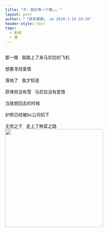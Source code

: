 ```yaml
---
title: "不，我在等一个猪。。。"
layout: post
author: "「菲菲黛娜」 on 2020-1-14 20:36"
header-style: text
tags:
  - 新闻
  - 猪
---
```


<head></head>
<body>
 <br> 那一晚&nbsp; &nbsp;我踏上了来马尼拉的飞机
 <br> 
 <br> 想要寻找爱情
 <br> 
 <br> 落地了&nbsp; &nbsp;我才知道
 <br> 
 <br> 菲律宾没有雪&nbsp; &nbsp;马尼拉没有爱情
 <br> 
 <br> 当我想回去的时候
 <br> 
 <br> 护照已经被bc公司扣下
 <br> 
 <br> 无奈之下&nbsp; &nbsp;走上了种菜之路
 <br> 
 <ignore_js_op> 
  <img aid="1327144" src="https://bbs.boniu123.cc/data/attachment/forum/202001/14/154040w521q89g1nqp2h7c.png" zoomfile="data/attachment/forum/202001/14/154040w521q89g1nqp2h7c.png" file="data/attachment/forum/202001/14/154040w521q89g1nqp2h7c.png" width="316" inpost="1"> 
  <div class="tip tip_4 aimg_tip" id="aimg_1327144_menu" style="position: absolute; display: none" disautofocus="true"> 
   <div class="xs0"> 
    <p><strong>QQ截图20200114153538.png</strong> <em class="xg1">(123.62 KB, 下载次数: 0)</em></p> 
    <p> <a href="forum.php?mod=attachment&amp;aid=MTMyNzE0NHxlMDk5MGI1YnwxNTc5MDE4NzAxfDB8NTUxNDgx&amp;nothumb=yes" target="_blank">下载附件</a> &nbsp;<a href="javascript:;" onclick="showWindow(this.id, this.getAttribute('url'), 'get', 0);" id="savephoto_1327144" url="home.php?mod=spacecp&amp;ac=album&amp;op=saveforumphoto&amp;aid=1327144&amp;handlekey=savephoto_1327144">保存到相册</a> </p> 
    <p class="xg1 y"><span title="2020-1-14 15:40">昨天&nbsp;15:40</span> 上传</p> 
   </div> 
   <div class="tip_horn"></div> 
  </div> 
 </ignore_js_op> 
 <br> 
 <br>
</body>


